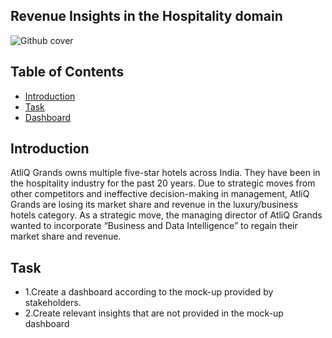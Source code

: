 ## Revenue Insights in the Hospitality domain
![Github cover](https://github.com/nabyendukuiti/Revenue-Insights-in-Hospitality-domain/assets/140970847/f024d49d-7625-40ba-829d-431bd6e1ca74)

## Table of Contents

- [Introduction](#Introduction)
- [Task](#question-and-solution)
- [Dashboard](https://1drv.ms/x/s!AjFPsedvCSKKgmA9c0v7TY_D8OlB)

## Introduction
AtliQ Grands owns multiple five-star hotels across India. They have been in the hospitality industry for the past 20 years. Due to strategic moves from other competitors and ineffective decision-making in management, AtliQ Grands are losing its market share and revenue in the luxury/business hotels category. As a strategic move, the managing director of AtliQ Grands wanted to incorporate “Business and Data Intelligence” to regain their market share and revenue.

## Task
- 1.Create a dashboard according to the mock-up provided by stakeholders.
- 2.Create relevant insights that are not provided in the mock-up dashboard

